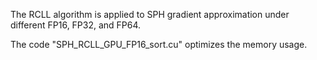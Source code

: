 The RCLL algorithm is applied to SPH gradient approximation under different FP16, FP32, and FP64.

The code "SPH_RCLL_GPU_FP16_sort.cu" optimizes the memory usage.
